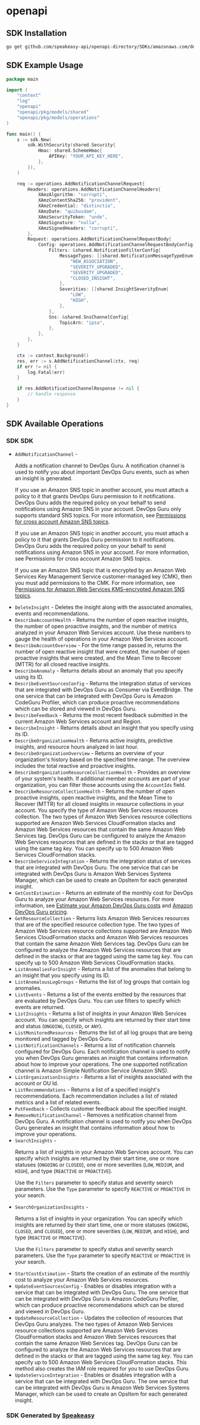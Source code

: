 # openapi

<!-- Start SDK Installation -->
## SDK Installation

```bash
go get github.com/speakeasy-api/openapi-directory/SDKs/amazonaws.com/devops-guru/2020-12-01/go
```
<!-- End SDK Installation -->

## SDK Example Usage
<!-- Start SDK Example Usage -->
```go
package main

import (
    "context"
    "log"
    "openapi"
    "openapi/pkg/models/shared"
    "openapi/pkg/models/operations"
)

func main() {
    s := sdk.New(
        sdk.WithSecurity(shared.Security{
            Hmac: shared.SchemeHmac{
                APIKey: "YOUR_API_KEY_HERE",
            },
        }),
    )

    req := operations.AddNotificationChannelRequest{
        Headers: operations.AddNotificationChannelHeaders{
            XAmzAlgorithm: "corrupti",
            XAmzContentSha256: "provident",
            XAmzCredential: "distinctio",
            XAmzDate: "quibusdam",
            XAmzSecurityToken: "unde",
            XAmzSignature: "nulla",
            XAmzSignedHeaders: "corrupti",
        },
        Request: operations.AddNotificationChannelRequestBody{
            Config: operations.AddNotificationChannelRequestBodyConfig{
                Filters: &shared.NotificationFilterConfig{
                    MessageTypes: []shared.NotificationMessageTypeEnum{
                        "NEW_ASSOCIATION",
                        "SEVERITY_UPGRADED",
                        "SEVERITY_UPGRADED",
                        "CLOSED_INSIGHT",
                    },
                    Severities: []shared.InsightSeverityEnum{
                        "LOW",
                        "HIGH",
                    },
                },
                Sns: &shared.SnsChannelConfig{
                    TopicArn: "ipsa",
                },
            },
        },
    }

    ctx := context.Background()
    res, err := s.AddNotificationChannel(ctx, req)
    if err != nil {
        log.Fatal(err)
    }

    if res.AddNotificationChannelResponse != nil {
        // handle response
    }
}
```
<!-- End SDK Example Usage -->

<!-- Start SDK Available Operations -->
## SDK Available Operations

### SDK SDK

* `AddNotificationChannel` - <p> Adds a notification channel to DevOps Guru. A notification channel is used to notify you about important DevOps Guru events, such as when an insight is generated. </p> <p>If you use an Amazon SNS topic in another account, you must attach a policy to it that grants DevOps Guru permission to it notifications. DevOps Guru adds the required policy on your behalf to send notifications using Amazon SNS in your account. DevOps Guru only supports standard SNS topics. For more information, see <a href="https://docs.aws.amazon.com/devops-guru/latest/userguide/sns-required-permissions.html">Permissions for cross account Amazon SNS topics</a>.</p> <p>If you use an Amazon SNS topic in another account, you must attach a policy to it that grants DevOps Guru permission to it notifications. DevOps Guru adds the required policy on your behalf to send notifications using Amazon SNS in your account. For more information, see Permissions for cross account Amazon SNS topics.</p> <p>If you use an Amazon SNS topic that is encrypted by an Amazon Web Services Key Management Service customer-managed key (CMK), then you must add permissions to the CMK. For more information, see <a href="https://docs.aws.amazon.com/devops-guru/latest/userguide/sns-kms-permissions.html">Permissions for Amazon Web Services KMS–encrypted Amazon SNS topics</a>.</p>
* `DeleteInsight` - Deletes the insight along with the associated anomalies, events and recommendations.
* `DescribeAccountHealth` -  Returns the number of open reactive insights, the number of open proactive insights, and the number of metrics analyzed in your Amazon Web Services account. Use these numbers to gauge the health of operations in your Amazon Web Services account. 
* `DescribeAccountOverview` -  For the time range passed in, returns the number of open reactive insight that were created, the number of open proactive insights that were created, and the Mean Time to Recover (MTTR) for all closed reactive insights. 
* `DescribeAnomaly` -  Returns details about an anomaly that you specify using its ID. 
* `DescribeEventSourcesConfig` - Returns the integration status of services that are integrated with DevOps Guru as Consumer via EventBridge. The one service that can be integrated with DevOps Guru is Amazon CodeGuru Profiler, which can produce proactive recommendations which can be stored and viewed in DevOps Guru.
* `DescribeFeedback` -  Returns the most recent feedback submitted in the current Amazon Web Services account and Region. 
* `DescribeInsight` -  Returns details about an insight that you specify using its ID. 
* `DescribeOrganizationHealth` - Returns active insights, predictive insights, and resource hours analyzed in last hour.
* `DescribeOrganizationOverview` - Returns an overview of your organization's history based on the specified time range. The overview includes the total reactive and proactive insights.
* `DescribeOrganizationResourceCollectionHealth` - Provides an overview of your system's health. If additional member accounts are part of your organization, you can filter those accounts using the <code>AccountIds</code> field.
* `DescribeResourceCollectionHealth` -  Returns the number of open proactive insights, open reactive insights, and the Mean Time to Recover (MTTR) for all closed insights in resource collections in your account. You specify the type of Amazon Web Services resources collection. The two types of Amazon Web Services resource collections supported are Amazon Web Services CloudFormation stacks and Amazon Web Services resources that contain the same Amazon Web Services tag. DevOps Guru can be configured to analyze the Amazon Web Services resources that are defined in the stacks or that are tagged using the same tag <i>key</i>. You can specify up to 500 Amazon Web Services CloudFormation stacks. 
* `DescribeServiceIntegration` -  Returns the integration status of services that are integrated with DevOps Guru. The one service that can be integrated with DevOps Guru is Amazon Web Services Systems Manager, which can be used to create an OpsItem for each generated insight. 
* `GetCostEstimation` - Returns an estimate of the monthly cost for DevOps Guru to analyze your Amazon Web Services resources. For more information, see <a href="https://docs.aws.amazon.com/devops-guru/latest/userguide/cost-estimate.html">Estimate your Amazon DevOps Guru costs</a> and <a href="http://aws.amazon.com/devops-guru/pricing/">Amazon DevOps Guru pricing</a>.
* `GetResourceCollection` -  Returns lists Amazon Web Services resources that are of the specified resource collection type. The two types of Amazon Web Services resource collections supported are Amazon Web Services CloudFormation stacks and Amazon Web Services resources that contain the same Amazon Web Services tag. DevOps Guru can be configured to analyze the Amazon Web Services resources that are defined in the stacks or that are tagged using the same tag <i>key</i>. You can specify up to 500 Amazon Web Services CloudFormation stacks. 
* `ListAnomaliesForInsight` -  Returns a list of the anomalies that belong to an insight that you specify using its ID. 
* `ListAnomalousLogGroups` -  Returns the list of log groups that contain log anomalies. 
* `ListEvents` -  Returns a list of the events emitted by the resources that are evaluated by DevOps Guru. You can use filters to specify which events are returned. 
* `ListInsights` -  Returns a list of insights in your Amazon Web Services account. You can specify which insights are returned by their start time and status (<code>ONGOING</code>, <code>CLOSED</code>, or <code>ANY</code>). 
* `ListMonitoredResources` -  Returns the list of all log groups that are being monitored and tagged by DevOps Guru. 
* `ListNotificationChannels` -  Returns a list of notification channels configured for DevOps Guru. Each notification channel is used to notify you when DevOps Guru generates an insight that contains information about how to improve your operations. The one supported notification channel is Amazon Simple Notification Service (Amazon SNS). 
* `ListOrganizationInsights` - Returns a list of insights associated with the account or OU Id.
* `ListRecommendations` -  Returns a list of a specified insight's recommendations. Each recommendation includes a list of related metrics and a list of related events. 
* `PutFeedback` -  Collects customer feedback about the specified insight. 
* `RemoveNotificationChannel` -  Removes a notification channel from DevOps Guru. A notification channel is used to notify you when DevOps Guru generates an insight that contains information about how to improve your operations. 
* `SearchInsights` - <p> Returns a list of insights in your Amazon Web Services account. You can specify which insights are returned by their start time, one or more statuses (<code>ONGOING</code> or <code>CLOSED</code>), one or more severities (<code>LOW</code>, <code>MEDIUM</code>, and <code>HIGH</code>), and type (<code>REACTIVE</code> or <code>PROACTIVE</code>). </p> <p> Use the <code>Filters</code> parameter to specify status and severity search parameters. Use the <code>Type</code> parameter to specify <code>REACTIVE</code> or <code>PROACTIVE</code> in your search. </p>
* `SearchOrganizationInsights` - <p> Returns a list of insights in your organization. You can specify which insights are returned by their start time, one or more statuses (<code>ONGOING</code>, <code>CLOSED</code>, and <code>CLOSED</code>), one or more severities (<code>LOW</code>, <code>MEDIUM</code>, and <code>HIGH</code>), and type (<code>REACTIVE</code> or <code>PROACTIVE</code>). </p> <p> Use the <code>Filters</code> parameter to specify status and severity search parameters. Use the <code>Type</code> parameter to specify <code>REACTIVE</code> or <code>PROACTIVE</code> in your search. </p>
* `StartCostEstimation` - Starts the creation of an estimate of the monthly cost to analyze your Amazon Web Services resources.
* `UpdateEventSourcesConfig` - Enables or disables integration with a service that can be integrated with DevOps Guru. The one service that can be integrated with DevOps Guru is Amazon CodeGuru Profiler, which can produce proactive recommendations which can be stored and viewed in DevOps Guru.
* `UpdateResourceCollection` -  Updates the collection of resources that DevOps Guru analyzes. The two types of Amazon Web Services resource collections supported are Amazon Web Services CloudFormation stacks and Amazon Web Services resources that contain the same Amazon Web Services tag. DevOps Guru can be configured to analyze the Amazon Web Services resources that are defined in the stacks or that are tagged using the same tag <i>key</i>. You can specify up to 500 Amazon Web Services CloudFormation stacks. This method also creates the IAM role required for you to use DevOps Guru. 
* `UpdateServiceIntegration` -  Enables or disables integration with a service that can be integrated with DevOps Guru. The one service that can be integrated with DevOps Guru is Amazon Web Services Systems Manager, which can be used to create an OpsItem for each generated insight. 
<!-- End SDK Available Operations -->

### SDK Generated by [Speakeasy](https://docs.speakeasyapi.dev/docs/using-speakeasy/client-sdks)
